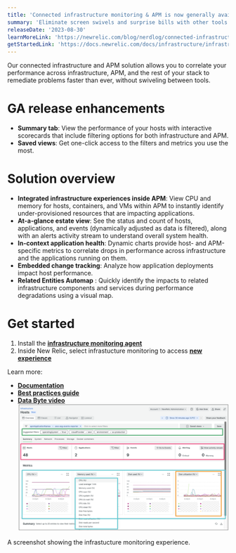 ```yaml
---
title: 'Connected infrastructure monitoring & APM is now generally available'
summary: 'Eliminate screen swivels and surprise bills with other tools'
releaseDate: '2023-08-30'
learnMoreLink: 'https://newrelic.com/blog/nerdlog/connected-infrastructure-and-apm'
getStartedLink: 'https://docs.newrelic.com/docs/infrastructure/infrastructure-ui-pages/hosts-new-view/'
---
```


Our connected infrastructure and APM solution allows you to correlate your performance across infrastructure, APM, and the rest of your stack to remediate problems faster than ever, without swiveling between tools.

# GA release enhancements

- **Summary tab**: View the performance of your hosts with interactive scorecards that include filtering options for both infrastructure and APM.
- **Saved views**: Get one-click access to the filters and metrics you use the most.

# Solution overview

- **Integrated infrastructure experiences inside APM**: View CPU and memory for hosts, containers, and VMs within APM to instantly identify under-provisioned resources that are impacting applications.
- **At-a-glance estate view**: See the status and count of hosts, applications, and events (dynamically adjusted as data is filtered), along with an alerts activity stream to understand overall system health.
- **In-context application health**: Dynamic charts provide host- and APM-specific metrics to correlate drops in performance across infrastructure and the applications running on them.
- **Embedded change tracking**: Analyze how application deployments impact host performance.
- **Related Entities Automap** : Quickly identify the impacts to related infrastructure components and services during performance degradations using a visual map.

# Get started

1. Install the [**infrastructure monitoring agent**](https://docs.newrelic.com/docs/infrastructure/install-infrastructure-agent/get-started/install-infrastructure-agent/)
2. Inside New Relic, select infrastucture monitoring to access [**new experience**](https://login.newrelic.com)

Learn more:

- [**Documentation**](https://docs.newrelic.com/docs/infrastructure/infrastructure-monitoring/get-started/get-started-infrastructure-monitoring/)
- [**Best practices guide**](https://docs.newrelic.com/docs/new-relic-solutions/best-practices-guides/full-stack-observability/infrastructure-monitoring-best-practices-guide/)
- [**Data Byte video**](https://www.youtube.com/watch?v=X1MjJ_k6LNs)
![A screenshot showing the infrastructure monitoring experience.](./images/Infrastructure_GA.webp "A screenshot showing the infrastructure monitoring experience.")

<figcaption>A screenshot showing the infrastucture monitoring experience.</figcaption>
